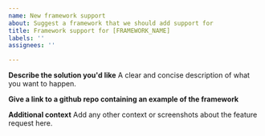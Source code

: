 ```yaml
---
name: New framework support
about: Suggest a framework that we should add support for
title: Framework support for [FRAMEWORK_NAME]
labels: ''
assignees: ''

---
```


**Describe the solution you'd like**
A clear and concise description of what you want to happen.

**Give a link to a github repo containing an example of the framework**


**Additional context**
Add any other context or screenshots about the feature request here.

